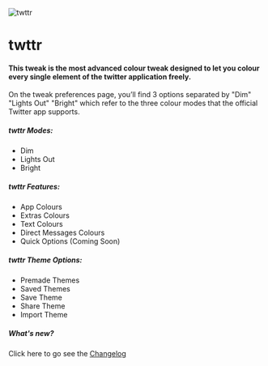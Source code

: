 ![twttr](Repo_Assets/twttr.png)


# twttr

#### This tweak is the most advanced colour tweak designed to let you colour every single element of the twitter application freely.

On the tweak preferences page, you’ll find 3 options separated by "Dim" "Lights Out" "Bright" which refer to the three colour modes that the official Twitter app supports.

#####  twttr Modes:
- Dim
- Lights Out
- Bright

#####  twttr Features:
- App Colours
- Extras Colours
- Text Colours
- Direct Messages Colours
- Quick Options (Coming Soon)

#####  twttr Theme Options:
- Premade Themes
- Saved Themes
- Save Theme
- Share Theme
- Import Theme

##### What's new?

Click here to go see the [Changelog](https://github.com/RecoveryOutlet/twttr/master/CHANGELOG.md)